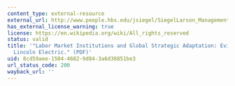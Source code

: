 ```yaml
---
content_type: external-resource
external_url: http://www.people.hbs.edu/jsiegel/SiegelLarson_ManagementScience_2009.pdf
has_external_license_warning: true
license: https://en.wikipedia.org/wiki/All_rights_reserved
status: valid
title: '"Labor Market Institutions and Global Strategic Adaptation: Evidence from
  Lincoln Electric." (PDF)'
uid: 8cd59aee-1504-4682-9d84-3a6d36851be3
url_status_code: 200
wayback_url: ''
---
```

